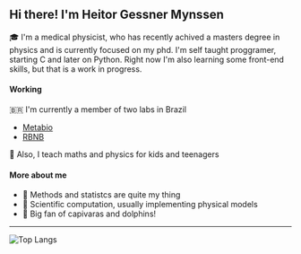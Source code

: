 
## Hi there! I'm Heitor Gessner Mynssen

🎓 I'm a medical physicist, who has recently achived a masters degree in physics and is currently focused on my phd.
I'm self taught proggramer, starting C and later on Python. Right now I'm also learning some front-end skills, but that is a work in progress.

#### Working
🇧🇷 I'm currently a member of two labs in Brazil
 - [Metabio](https://metabio.netlify.app/)
 - [RBNB](https://neurobiodiversidade.org/)

📖 Also, I teach maths and physics for kids and teenagers

#### More about me
- 🔨 Methods and statistcs are quite my thing
- 🔭 Scientific computation, usually implementing physical models
- 🐬 Big fan of capivaras and dolphins!
----

![Top Langs](https://github-readme-stats.vercel.app/api/top-langs/?username=hmynssen&layout=compact&theme=dark&hide_border=true)

